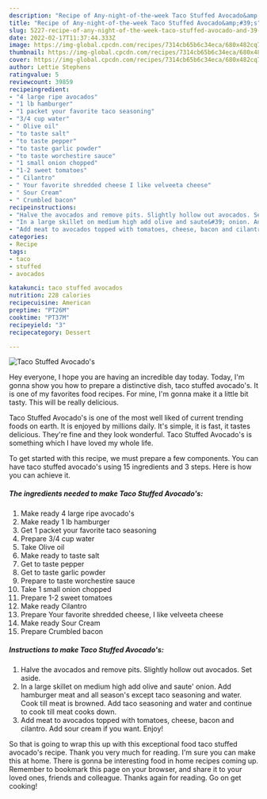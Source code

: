 ```yaml
---
description: "Recipe of Any-night-of-the-week Taco Stuffed Avocado&amp;#39;s"
title: "Recipe of Any-night-of-the-week Taco Stuffed Avocado&amp;#39;s"
slug: 5227-recipe-of-any-night-of-the-week-taco-stuffed-avocado-and-39-s
date: 2022-02-17T11:37:44.333Z
image: https://img-global.cpcdn.com/recipes/7314cb65b6c34eca/680x482cq70/taco-stuffed-avocados-recipe-main-photo.jpg
thumbnail: https://img-global.cpcdn.com/recipes/7314cb65b6c34eca/680x482cq70/taco-stuffed-avocados-recipe-main-photo.jpg
cover: https://img-global.cpcdn.com/recipes/7314cb65b6c34eca/680x482cq70/taco-stuffed-avocados-recipe-main-photo.jpg
author: Lettie Stephens
ratingvalue: 5
reviewcount: 39859
recipeingredient:
- "4 large ripe avocados"
- "1 lb hamburger"
- "1 packet your favorite taco seasoning"
- "3/4 cup water"
- " Olive oil"
- "to taste salt"
- "to taste pepper"
- "to taste garlic powder"
- "to taste worchestire sauce"
- "1 small onion chopped"
- "1-2 sweet tomatoes"
- " Cilantro"
- " Your favorite shredded cheese I like velveeta cheese"
- " Sour Cream"
- " Crumbled bacon"
recipeinstructions:
- "Halve the avocados and remove pits. Slightly hollow out avocados. Set aside."
- "In a large skillet on medium high add olive and saute&#39; onion. Add hamburger meat and all season&#39;s except taco seasoning and water. Cook till meat is browned. Add taco seasoning and water and continue to cook till meat cooks down."
- "Add meat to avocados topped with tomatoes, cheese, bacon and cilantro. Add sour cream if you want. Enjoy!"
categories:
- Recipe
tags:
- taco
- stuffed
- avocados

katakunci: taco stuffed avocados 
nutrition: 228 calories
recipecuisine: American
preptime: "PT26M"
cooktime: "PT37M"
recipeyield: "3"
recipecategory: Dessert

---
```



![Taco Stuffed Avocado&#39;s](https://img-global.cpcdn.com/recipes/7314cb65b6c34eca/680x482cq70/taco-stuffed-avocados-recipe-main-photo.jpg)

Hey everyone, I hope you are having an incredible day today. Today, I'm gonna show you how to prepare a distinctive dish, taco stuffed avocado&#39;s. It is one of my favorites food recipes. For mine, I'm gonna make it a little bit tasty. This will be really delicious.



Taco Stuffed Avocado&#39;s is one of the most well liked of current trending foods on earth. It is enjoyed by millions daily. It's simple, it is fast, it tastes delicious. They're fine and they look wonderful. Taco Stuffed Avocado&#39;s is something which I have loved my whole life.


To get started with this recipe, we must prepare a few components. You can have taco stuffed avocado&#39;s using 15 ingredients and 3 steps. Here is how you can achieve it.

<!--inarticleads1-->

##### The ingredients needed to make Taco Stuffed Avocado&#39;s:

1. Make ready 4 large ripe avocado&#39;s
1. Make ready 1 lb hamburger
1. Get 1 packet your favorite taco seasoning
1. Prepare 3/4 cup water
1. Take  Olive oil
1. Make ready to taste salt
1. Get to taste pepper
1. Get to taste garlic powder
1. Prepare to taste worchestire sauce
1. Take 1 small onion chopped
1. Prepare 1-2 sweet tomatoes
1. Make ready  Cilantro
1. Prepare  Your favorite shredded cheese, I like velveeta cheese
1. Make ready  Sour Cream
1. Prepare  Crumbled bacon




<!--inarticleads2-->

##### Instructions to make Taco Stuffed Avocado&#39;s:

1. Halve the avocados and remove pits. Slightly hollow out avocados. Set aside.
1. In a large skillet on medium high add olive and saute&#39; onion. Add hamburger meat and all season&#39;s except taco seasoning and water. Cook till meat is browned. Add taco seasoning and water and continue to cook till meat cooks down.
1. Add meat to avocados topped with tomatoes, cheese, bacon and cilantro. Add sour cream if you want. Enjoy!




So that is going to wrap this up with this exceptional food taco stuffed avocado&#39;s recipe. Thank you very much for reading. I'm sure you can make this at home. There is gonna be interesting food in home recipes coming up. Remember to bookmark this page on your browser, and share it to your loved ones, friends and colleague. Thanks again for reading. Go on get cooking!
